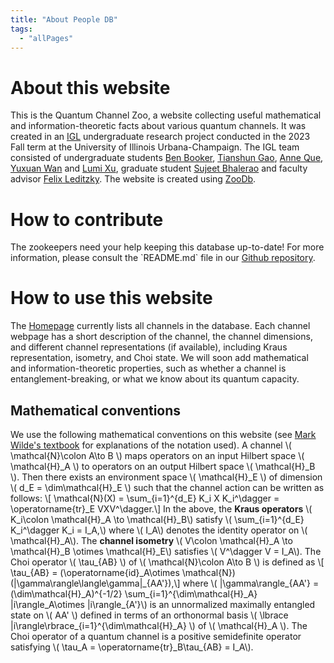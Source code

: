 ```yaml
---
title: "About People DB"
tags:
  - "allPages"
---
```


# About this website

<p class="abt">
This is the Quantum Channel Zoo, a website collecting useful mathematical and information-theoretic facts about various quantum channels.
It was created in an <a href="https://math.illinois.edu/research/illinois-geometry-lab" target="_blank">IGL</a> undergraduate research project conducted in the 2023 Fall term at the University of Illinois Urbana-Champaign.
The IGL team consisted of undergraduate students <a href="mailto:bbook3@illinois.edu">Ben Booker</a>, <a href="mailto:tgao13@illinois.edu">Tianshun Gao</a>, <a href="mailto:xque2@illinois.edu">Anne Que</a>, <a href="mailto:yuxuanw8@illinois.edu">Yuxuan Wan</a> and <a href="mailto:jiabaox3@illinois.edu">Lumi Xu</a>, graduate student
<a href="mailto:sgb4@illinois.edu">Sujeet Bhalerao</a> and faculty advisor <a href="mailto:leditzky@illinois.edu">Felix Leditzky</a>.
The website is created using <a href="https://github.com/phfaist/zoodb" target="_blank">ZooDb</a>.
</p>

# How to contribute

<p class="abt">
The zookeepers need your help keeping this database up-to-date! For more information, please consult the `README.md` file in our <a href="#" target="_blank">Github repository</a>.
</p>

# How to use this website

<p class="abt">
The <a href="/">Homepage</a> currently lists all channels in the database. Each channel webpage has a short description of the channel, the channel dimensions, and different channel representations (if available), including Kraus representation, isometry, and Choi state.
We will soon add mathematical and information-theoretic properties, such as whether a channel is entanglement-breaking, or what we know about its quantum capacity.
</p>

## Mathematical conventions

<p class="abt">
We use the following mathematical conventions on this website (see <a href="https://arxiv.org/abs/1106.1445" target="_blank">Mark Wilde's textbook</a> for explanations of the notation used).
A channel <span class="inline-math">\( \mathcal{N}\colon A\to B \)</span> maps operators on an input Hilbert space <span class="inline-math">\( \mathcal{H}_A \)</span> to operators on an output Hilbert space <span class="inline-math">\( \mathcal{H}_B \)</span>.
Then there exists an environment space <span class="inline-math">\( \mathcal{H}_E \)</span> of dimension <span class="inline-math">\( d_E = \dim\mathcal{H}_E \)</span> such that the channel action can be written as follows:
<span class="inline-math">\[ \mathcal{N}(X) = \sum_{i=1}^{d_E} K_i X K_i^\dagger = \operatorname{tr}_E VXV^\dagger.\]</span>
In the above, the <strong>Kraus operators</strong> <span class="inline-math">\( K_i\colon \mathcal{H}_A \to \mathcal{H}_B\)</span> satisfy <span class="inline-math">\( \sum_{i=1}^{d_E} K_i^\dagger K_i = I_A,\)</span> where <span class="inline-math">\( I_A\)</span> denotes the identity operator on <span class="inline-math">\( \mathcal{H}_A\)</span>.
The <strong>channel isometry</strong> <span class="inline-math">\( V\colon \mathcal{H}_A \to \mathcal{H}_B \otimes \mathcal{H}_E\)</span> satisfies <span class="inline-math">\( V^\dagger V = I_A\)</span>.
The Choi operator <span class="inline-math">\( \tau_{AB} \)</span> of <span class="inline-math">\( \mathcal{N}\colon A\to B \)</span> is defined as <span class="inline-math">\[ \tau_{AB} = (\operatorname{id}_A\otimes \mathcal{N})(|\gamma\rangle\langle\gamma|_{AA'}),\]</span>
where <span class="inline-math">\( |\gamma\rangle_{AA'} = (\dim\mathcal{H}_A)^{-1/2} \sum_{i=1}^{\dim\mathcal{H}_A} |i\rangle_A\otimes |i\rangle_{A'}\)</span> is an unnormalized maximally entangled state on <span class="inline-math">\( AA' \)</span> defined in terms of an orthonormal basis <span class="inline-math">\( \lbrace |i\rangle\rbrace_{i=1}^{\dim\mathcal{H}_A} \)</span> of <span class="inline-math">\( \mathcal{H}_A \)</span>. The Choi operator of a quantum channel is a positive semidefinite operator satisfying <span class="inline-math">\( \tau_A = \operatorname{tr}_B\tau_{AB} = I_A\)</span>.
</p>